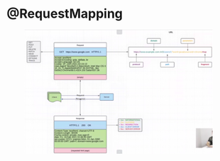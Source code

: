# @RequestMapping

<figure><img src="../.gitbook/assets/image.png" alt=""><figcaption></figcaption></figure>

